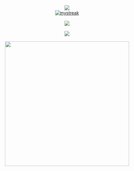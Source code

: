 <div align="center">
  <a href="https://github.com/Chepa14">
      <!-- <img align="center" src="https://github-profile-trophy.vercel.app/?username=Chepa14&theme=juicyfresh&title=Commits,PullRequest,Repositories,Followers&margin-w=15&no-bg=true&row=2&column=4&margin-h=15"/> !--> </br></br>
      <img align="center" src="https://github-readme-stats.vercel.app/api?username=Chepa14&count_private=true&show_icons=true&theme=dark&hide=issues,contribs" />
  </br>
      <img src="https://github-readme-streak-stats.herokuapp.com/?user=Chepa14&theme=dark" alt="mystreak"/><br/><br/>
      <img align="center" src="https://github-readme-stats.vercel.app/api/top-langs/?username=Chepa14&langs_count=4&layout=compact&theme=dark" />
  </br></br>
  <img align="center" src="https://visitor-badge.glitch.me/badge?page_id=Chepa14">
  </a> </br></br>
  
  <img alighn="center" src="https://cataas.com/cat/gif" widht="400px" height="400px">
</div>

